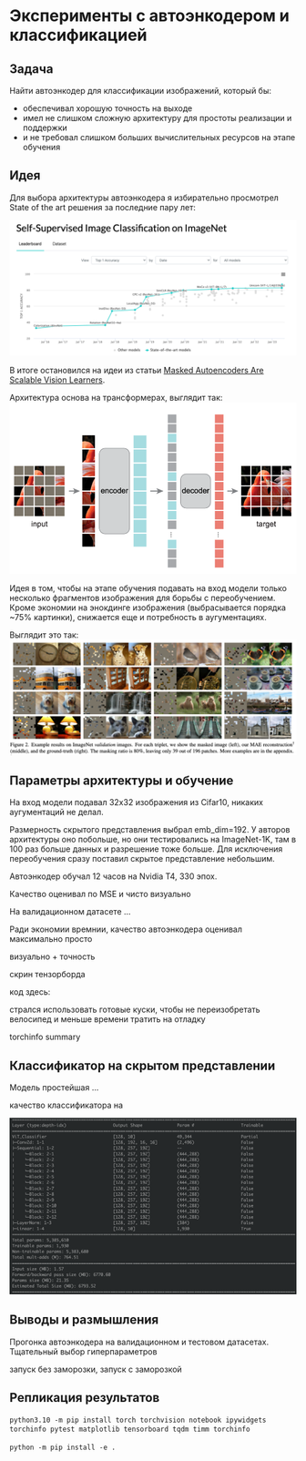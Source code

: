 # Эксперименты с автоэнкодером и классификацией

## Задача

Найти автоэнкодер для классификации изображений, который бы: 

* обеспечивал хорошую точность на выходе
* имел не слишком сложную архитектуру для простоты реализации и поддержки
* и не требовал слишком больших вычислительных ресурсов на этапе обучения

## Идея

Для выбора архитектуры автоэнкодера я избирательно просмотрел State of the art решения за последние пару лет:

[![Papers with code leaderboard](/assets/leaderboard.png 'Leaderboard')](https://paperswithcode.com/sota/self-supervised-image-classification-on)

В итоге остановился на идеи из статьи [Masked Autoencoders Are Scalable Vision Learners](https://arxiv.org/abs/2111.06377).

Архитектура основа на трансформерах, выглядит так:
![Архитектура](assets/mae_arch.png)

Идея в том, чтобы на этапе обучения подавать на вход модели только несколько фрагментов изображения для борьбы с переобучением. Кроме экономии на энокдинге изображения (выбрасывается порядка ~75% картинки), снижается еще и потребность в аугументациях.

Выглядит это так:
![Иллюстрация результатов](assets/example_results.png)


## Параметры архитектуры и обучение

На вход модели подавал 32х32 изображения из Cifar10, никаких аугументаций не делал.

Размерность скрытого представления выбрал emb_dim=192. У авторов архитектуры оно побольше, но они тестировались на ImageNet-1K, там в 100 раз больше данных и разрешение тоже больше. Для исключения переобучения сразу поставил скрытое представление небольшим.

Автоэнкодер обучал 12 часов на Nvidia T4, 330 эпох.

Качество оценивал по MSE и чисто визуально


На валидационном датасете ...

Ради экономии времнии, качество автоэнкодера оценивал максимально просто

визуально + точность

скрин тензорборда

код здесь: 

стрался использовать готовые куски, чтобы не переизобретать велосипед и меньше времени тратить на отладку

torchinfo summary

## Классификатор на скрытом представлении

Модель простейшая ...

качество классификатора на 


![classifier summary](assets/classifier_summary.png)

## Выводы и размышления

Прогонка автоэнкодера на валидационном и тестовом датасетах. 
Тщательный выбор гиперпараметров


запуск без заморозки, запуск  с заморозкой

## Репликация результатов

```
python3.10 -m pip install torch torchvision notebook ipywidgets torchinfo pytest matplotlib tensorboard tqdm timm torchinfo

python -m pip install -e .
``````
